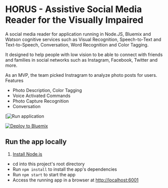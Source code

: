 # HORUS  - Assistive Social Media Reader for the Visually Impaired

A social media reader for application running in Node.JS, Bluemix and Watson cognitive services
such as Visual Recognition, Speech-to-Text and Text-to-Speech, Conversation, Word Recognition and Color Tagging.

It designed to help people with low vision to be able to connect with friends and families in social networks
such as Instagram, Facebook, Twitter and more.

As an MVP, the team picked Instragram to analyze photo posts for users.
Features
- Photo Description, Color Tagging
- Voice Activated Commands
- Photo Capture Recognition
- Conversation


[![Run application](horus.mybluemix.net/feed)

[![Deploy to Bluemix](https://bluemix.net/deploy/button.png)](https://bluemix.net/deploy?repository=https://github.com/IBM-Bluemix/nodejs-helloworld)

## Run the app locally
1. [Install Node.js][]
+ cd into this project's root directory
+ Run `npm install` to install the app's dependencies
+ Run `npm start` to start the app
+ Access the running app in a browser at <http://localhost:6001>

[Install Node.js]: https://nodejs.org/en/download/
